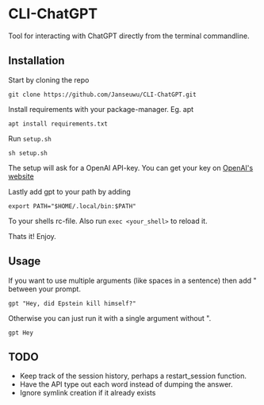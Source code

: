 # CLI-ChatGPT
Tool for interacting with ChatGPT directly from the terminal commandline.

## Installation
Start by cloning the repo
```
git clone https://github.com/Janseuwu/CLI-ChatGPT.git
```

Install requirements with your package-manager. Eg. apt
```
apt install requirements.txt
```

Run `setup.sh`
```
sh setup.sh
```

The setup will ask for a OpenAI API-key. You can get your key on [OpenAI's website](https://platform.openai.com/account/api-keys)

Lastly add gpt to your path by adding
```
export PATH="$HOME/.local/bin:$PATH"
```
To your shells rc-file. Also run `exec <your_shell>` to reload it.

Thats it! Enjoy.

## Usage
If you want to use multiple arguments (like spaces in a sentence) then add " between your prompt.
```
gpt "Hey, did Epstein kill himself?"
```
Otherwise you can just run it with a single argument without ".
```
gpt Hey
```

## TODO
- Keep track of the session history, perhaps a restart_session function.
- Have the API type out each word instead of dumping the answer.
- Ignore symlink creation if it already exists
